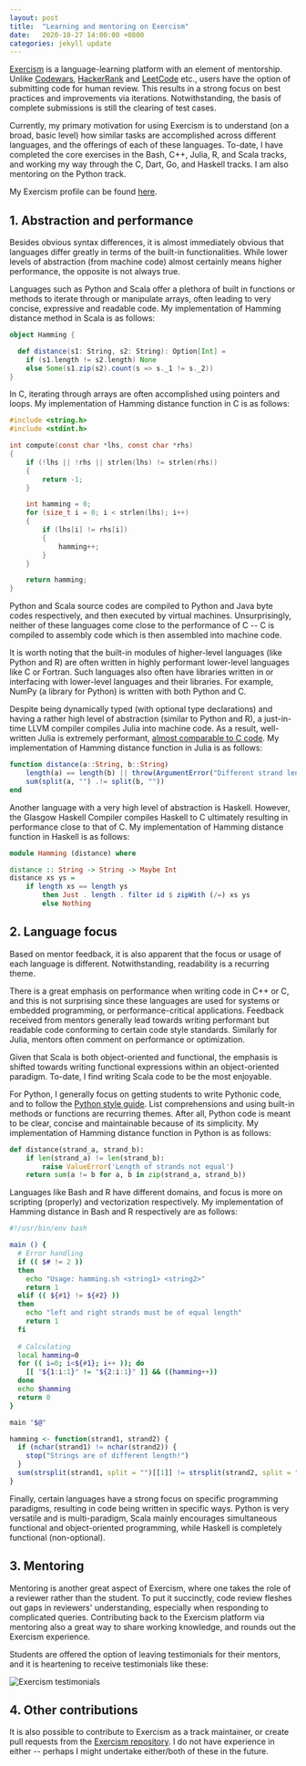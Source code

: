 ```yaml
---
layout: post
title:  "Learning and mentoring on Exercism"
date:   2020-10-27 14:00:00 +0800
categories: jekyll update
---
```


[Exercism](https://exercism.io/) is a language-learning platform with an element of mentorship. Unlike [Codewars](https://www.codewars.com/), [HackerRank](https://www.hackerrank.com/) and [LeetCode](https://leetcode.com/) etc., users have the option of submitting code for human review. This results in a strong focus on best practices and improvements via iterations. Notwithstanding, the basis of complete submissions is still the clearing of test cases.

Currently, my primary motivation for using Exercism is to understand (on a broad, basic level) how similar tasks are accomplished across different languages, and the offerings of each of these languages. To-date, I have completed the core exercises in the Bash, C++, Julia, R, and Scala tracks, and working my way through the C, Dart, Go, and Haskell tracks. I am also mentoring on the Python track.

My Exercism profile can be found [here](https://exercism.io/profiles/zyf0717).

## 1. Abstraction and performance

Besides obvious syntax differences, it is almost immediately obvious that languages differ greatly in terms of the built-in functionalities. While lower levels of abstraction (from machine code) almost certainly means higher performance, the opposite is not always true. 

Languages such as Python and Scala offer a plethora of built in functions or methods to iterate through or manipulate arrays, often leading to very concise, expressive and readable code. My implementation of Hamming distance method in Scala is as follows:

```scala
object Hamming {

  def distance(s1: String, s2: String): Option[Int] =
    if (s1.length != s2.length) None
    else Some(s1.zip(s2).count(s => s._1 != s._2))
}
```

In C, iterating through arrays are often accomplished using pointers and loops. My implementation of Hamming distance function in C is as follows:

```c
#include <string.h>
#include <stdint.h>

int compute(const char *lhs, const char *rhs)
{
    if (!lhs || !rhs || strlen(lhs) != strlen(rhs))
    {
        return -1;
    }

    int hamming = 0;
    for (size_t i = 0; i < strlen(lhs); i++)
    {
        if (lhs[i] != rhs[i])
        {
            hamming++;
        }
    }

    return hamming;
}
```

Python and Scala source codes are compiled to Python and Java byte codes respectively, and then executed by virtual machines. Unsurprisingly, neither of these languages come close to the performance of C -- C is compiled to assembly code which is then assembled into machine code.

It is worth noting that the built-in modules of higher-level languages (like Python and R) are often written in highly performant lower-level languages like C or Fortran. Such languages also often have libraries written in or interfacing with lower-level languages and their libraries. For example, NumPy (a library for Python) is written with both Python and C.

Despite being dynamically typed (with optional type declarations) and having a rather high level of abstraction (similar to Python and R), a just-in-time LLVM compiler compiles Julia into machine code. As a result, well-written Julia is extremely performant, [almost comparable to C code](https://julialang.org/benchmarks/). My implementation of Hamming distance function in Julia is as follows:

```julia
function distance(a::String, b::String)
    length(a) == length(b) || throw(ArgumentError("Different strand lengths"))
    sum(split(a, "") .!= split(b, ""))
end
```

Another language with a very high level of abstraction is Haskell. However, the Glasgow Haskell Compiler compiles Haskell to C ultimately resulting in performance close to that of C. My implementation of Hamming distance function in Haskell is as follows:

```haskell
module Hamming (distance) where

distance :: String -> String -> Maybe Int
distance xs ys = 
    if length xs == length ys
        then Just . length . filter id $ zipWith (/=) xs ys
        else Nothing
```

## 2. Language focus

Based on mentor feedback, it is also apparent that the focus or usage of each language is different. Notwithstanding, readability is a recurring theme.

There is a great emphasis on performance when writing code in C++ or C, and this is not surprising since these languages are used for systems or embedded programming, or performance-critical applications. Feedback received from mentors generally lead towards writing performant but readable code conforming to certain code style standards. Similarly for Julia, mentors often comment on performance or optimization.

Given that Scala is both object-oriented and functional, the emphasis is shifted towards writing functional expressions within an object-oriented paradigm. To-date, I find writing Scala code to be the most enjoyable.

For Python, I generally focus on getting students to write Pythonic code, and to follow the [Python style guide](https://www.python.org/dev/peps/pep-0008/). List comprehensions and using built-in methods or functions are recurring themes. After all, Python code is meant to be clear, concise and maintainable because of its simplicity. My implementation of Hamming distance function in Python is as follows:

```python
def distance(strand_a, strand_b):
    if len(strand_a) != len(strand_b):
        raise ValueError('Length of strands not equal')
    return sum(a != b for a, b in zip(strand_a, strand_b))
```

Languages like Bash and R have different domains, and focus is more on scripting (properly) and vectorization respectively. My implementation of Hamming distance in Bash and R respectively are as follows:

```bash
#!/usr/bin/env bash

main () {
  # Error handling
  if (( $# != 2 ))
  then
    echo "Usage: hamming.sh <string1> <string2>"
    return 1
  elif (( ${#1} != ${#2} ))
  then
    echo "left and right strands must be of equal length"
    return 1
  fi
  
  # Calculating
  local hamming=0
  for (( i=0; i<${#1}; i++ )); do
    [[ "${1:i:1}" != "${2:i:1}" ]] && ((hamming++))
  done
  echo $hamming
  return 0
}

main "$@"
```

```R
hamming <- function(strand1, strand2) {
  if (nchar(strand1) != nchar(strand2)) {
    stop("Strings are of different length!")
  }
  sum(strsplit(strand1, split = "")[[1]] != strsplit(strand2, split = "")[[1]])
}
```

Finally, certain languages have a strong focus on specific programming paradigms, resulting in code being written in specific ways. Python is very versatile and is multi-paradigm, Scala mainly encourages simultaneous functional and object-oriented programming, while Haskell is completely functional (non-optional).

## 3. Mentoring

Mentoring is another great aspect of Exercism, where one takes the role of a reviewer rather than the student. To put it succinctly, code review fleshes out gaps in reviewers' understanding, especially when responding to complicated queries. Contributing back to the Exercism platform via mentoring also a great way to share working knowledge, and rounds out the Exercism experience.

Students are offered the option of leaving testimonials for their mentors, and it is heartening to receive testimonials like these:

![Exercism testimonials](https://zyf0717.github.io/assets/images/exercism-testimonials.png)

## 4. Other contributions

It is also possible to contribute to Exercism as a track maintainer, or create pull requests from the [Exercism repository](https://github.com/exercism/). I do not have experience in either -- perhaps I might undertake either/both of these in the future.
